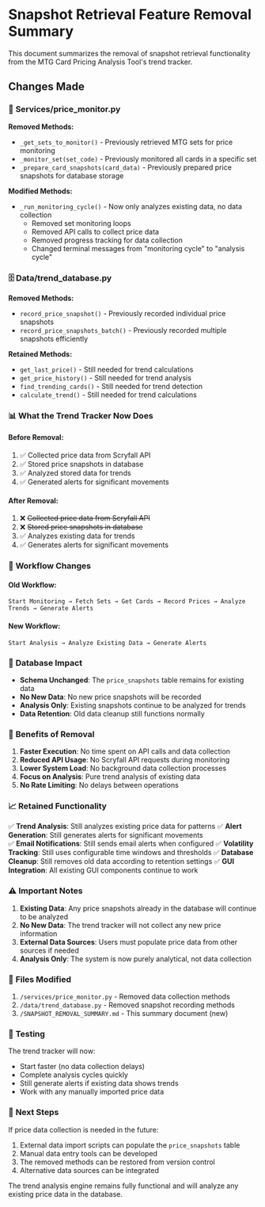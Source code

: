 # Snapshot Retrieval Feature Removal Summary

This document summarizes the removal of snapshot retrieval functionality from the MTG Card Pricing Analysis Tool's trend tracker.

## Changes Made

### 🔧 **Services/price_monitor.py**

**Removed Methods:**
- `_get_sets_to_monitor()` - Previously retrieved MTG sets for price monitoring
- `_monitor_set(set_code)` - Previously monitored all cards in a specific set
- `_prepare_card_snapshots(card_data)` - Previously prepared price snapshots for database storage

**Modified Methods:**
- `_run_monitoring_cycle()` - Now only analyzes existing data, no data collection
  - Removed set monitoring loops
  - Removed API calls to collect price data
  - Removed progress tracking for data collection
  - Changed terminal messages from "monitoring cycle" to "analysis cycle"

### 🗄️ **Data/trend_database.py**

**Removed Methods:**
- `record_price_snapshot()` - Previously recorded individual price snapshots
- `record_price_snapshots_batch()` - Previously recorded multiple snapshots efficiently

**Retained Methods:**
- `get_last_price()` - Still needed for trend calculations
- `get_price_history()` - Still needed for trend analysis  
- `find_trending_cards()` - Still needed for trend detection
- `calculate_trend()` - Still needed for trend calculations

### 📊 **What the Trend Tracker Now Does**

#### **Before Removal:**
1. ✅ Collected price data from Scryfall API
2. ✅ Stored price snapshots in database
3. ✅ Analyzed stored data for trends
4. ✅ Generated alerts for significant movements

#### **After Removal:**
1. ❌ ~~Collected price data from Scryfall API~~
2. ❌ ~~Stored price snapshots in database~~
3. ✅ Analyzes existing data for trends
4. ✅ Generates alerts for significant movements

### 🔄 **Workflow Changes**

#### **Old Workflow:**
```
Start Monitoring → Fetch Sets → Get Cards → Record Prices → Analyze Trends → Generate Alerts
```

#### **New Workflow:**
```
Start Analysis → Analyze Existing Data → Generate Alerts
```

### 💾 **Database Impact**

- **Schema Unchanged**: The `price_snapshots` table remains for existing data
- **No New Data**: No new price snapshots will be recorded
- **Analysis Only**: Existing snapshots continue to be analyzed for trends
- **Data Retention**: Old data cleanup still functions normally

### 🎯 **Benefits of Removal**

1. **Faster Execution**: No time spent on API calls and data collection
2. **Reduced API Usage**: No Scryfall API requests during monitoring
3. **Lower System Load**: No background data collection processes
4. **Focus on Analysis**: Pure trend analysis of existing data
5. **No Rate Limiting**: No delays between operations

### 📈 **Retained Functionality**

✅ **Trend Analysis**: Still analyzes existing price data for patterns
✅ **Alert Generation**: Still generates alerts for significant movements  
✅ **Email Notifications**: Still sends email alerts when configured
✅ **Volatility Tracking**: Still uses configurable time windows and thresholds
✅ **Database Cleanup**: Still removes old data according to retention settings
✅ **GUI Integration**: All existing GUI components continue to work

### ⚠️ **Important Notes**

1. **Existing Data**: Any price snapshots already in the database will continue to be analyzed
2. **No New Data**: The trend tracker will not collect any new price information
3. **External Data Sources**: Users must populate price data from other sources if needed
4. **Analysis Only**: The system is now purely analytical, not data collection

### 🔧 **Files Modified**

1. `/services/price_monitor.py` - Removed data collection methods
2. `/data/trend_database.py` - Removed snapshot recording methods  
3. `/SNAPSHOT_REMOVAL_SUMMARY.md` - This summary document (new)

### 🧪 **Testing**

The trend tracker will now:
- Start faster (no data collection delays)
- Complete analysis cycles quickly
- Still generate alerts if existing data shows trends
- Work with any manually imported price data

### 🚀 **Next Steps**

If price data collection is needed in the future:
1. External data import scripts can populate the `price_snapshots` table
2. Manual data entry tools can be developed
3. The removed methods can be restored from version control
4. Alternative data sources can be integrated

The trend analysis engine remains fully functional and will analyze any existing price data in the database.